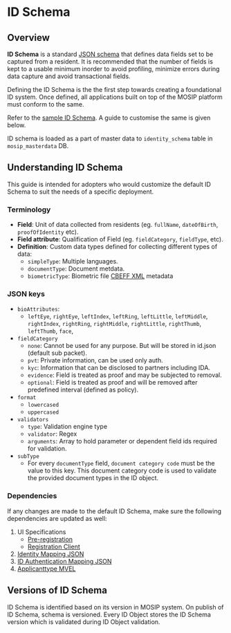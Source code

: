 # ID Schema

## Overview

**ID Schema** is a standard [JSON schema](https://json-schema.org/understanding-json-schema/) that defines data fields set to be captured from a resident. It is recommended that the number of fields is kept to a usable minimum inorder to avoid profiling, minimize errors during data capture and avoid transactional fields.

Defining the ID Schema is the the first step towards creating a foundational ID system. Once defined, all applications built on top of the MOSIP platform must conform to the same.

Refer to the [sample ID Schema](\_files/id-schema/id-schema-sample.json). A guide to customise the same is given below.

ID schema is loaded as a part of master data to `identity_schema` table in `mosip_masterdata` DB.

## Understanding ID Schema

This guide is intended for adopters who would customize the default ID Schema to suit the needs of a specific deployment.

### Terminology

* **Field**: Unit of data collected from residents (eg. `fullName`, `dateOfBirth`, `proofOfIdentity` etc).
* **Field attribute**: Qualification of Field (eg. `fieldCategory`, `fieldType`, etc).
* **Definition**: Custom data types defined for collecting different types of data:
  * `simpleType`: Multiple languages.
  * `documentType`: Document metdata.
  * `biometricType`: Biometric file [CBEFF XML](cbeff-xml.md) metadata

### JSON keys

* `bioAttributes`:
  * `leftEye`, `rightEye`, `leftIndex`, `leftRing`, `leftLittle`, `leftMiddle`, `rightIndex`, `rightRing`, `rightMiddle`, `rightLittle`, `rightThumb`, `leftThumb`, `face`,
* `fieldCategory`
  * `none`: Cannot be used for any purpose. But will be stored in id.json (default sub packet).
  * `pvt`: Private information, can be used only auth.
  * `kyc`: Information that can be disclosed to partners including IDA.
  * `evidence`: Field is treated as proof and may be subjected to removal.
  * `optional`: Field is treated as proof and will be removed after predefined interval (defined as policy).
* `format`
  * `lowercased`
  * `uppercased`
* `validators`
  * `type`: Validation engine type
  * `validator`: Regex
  * `arguments`: Array to hold parameter or dependent field ids required for validation.
* `subType`
  *  For every `documentType` field, `document category code` must be the value to this key. This document category code is used to validate the provided document types in the ID object.
  

### Dependencies

If any changes are made to the default ID Schema, make sure the following dependencies are updated as well:

1. UI Specifications
   * [Pre-registration](pre-registration-ui-specifications.md)
   * [Registration Client](registration-client-ui-specifications.md)
2. [Identity Mapping JSON](https://github.com/mosip/mosip-config/blob/develop3-v3/identity-mapping.json)
3. [ID Authentication Mapping JSON](https://github.com/mosip/mosip-config/blob/develop3-v3/id-authentication-mapping.json)
4. [Applicanttype MVEL](https://github.com/mosip/mosip-config/blob/develop3-v3/applicanttype.mvel)

## Versions of ID Schema

ID Schema is identified based on its version in MOSIP system. On publish of ID Schema, schema is versioned. Every ID Object stores the ID Schema version which is validated during ID Object validation.
